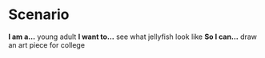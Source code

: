 # Scenario

**I am a…** young adult 
**I want to…** see what jellyfish look like
**So I can…** draw an art piece for college